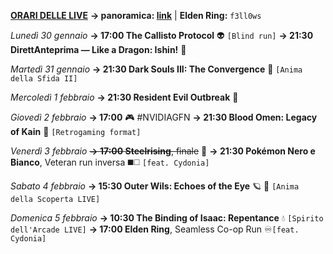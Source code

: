 <b><u>ORARI DELLE LIVE</u></b>
<b>→ panoramica: <a href="https://trello.com/b/iKwdSGf3/sabaku">link</a></b> | <b>Elden Ring:</b> <code>f3ll0ws</code>

<i>Lunedì 30 gennaio</i>
<b>→ 17:00 The Callisto Protocol</b> 👽 <code>[Blind run]</code>
<b>→ 21:30 DirettAnteprima — Like a Dragon: Ishin!</b> 🐲

<i>Martedì 31 gennaio</i>
<b>→ 21:30 Dark Souls III: The Convergence</b> 🔮 
     <code>[Anima della Sfida II]</code>
  
<i>Mercoledì 1 febbraio</i>
<b>→ 21:30 Resident Evil Outbreak</b> 🧿

<i>Giovedì 2 febbraio</i>
<b>→ 17:00</b> 🎮 #NVIDIAGFN 
<b>→ 21:30 Blood Omen: Legacy of Kain</b> 🧛 
     <code>[Retrogaming format]</code>

<i>Venerdì 3 febbraio</i>
<s><b>→ 17:00 Steelrising</b>, finale</s> 🥖
<b>→ 21:30 Pokémon Nero e Bianco</b>, Veteran run inversa ◼️◻️
     <code>[feat. Cydonia]</code>

<i>Sabato 4 febbraio</i>
<b>→ 15:30 Outer Wils: Echoes of the Eye</b> 🪐 🦉
     <code>[Anima della Scoperta LIVE]</code>

<i>Domenica 5 febbraio</i>
<b>→ 10:30 The Binding of Isaac: Repentance</b> 💧
     <code>[Spirito dell'Arcade LIVE]</code>
<b>→ 17:00 Elden Ring</b>, Seamless Co-op Run ♾<code>[feat. Cydonia]</code>
